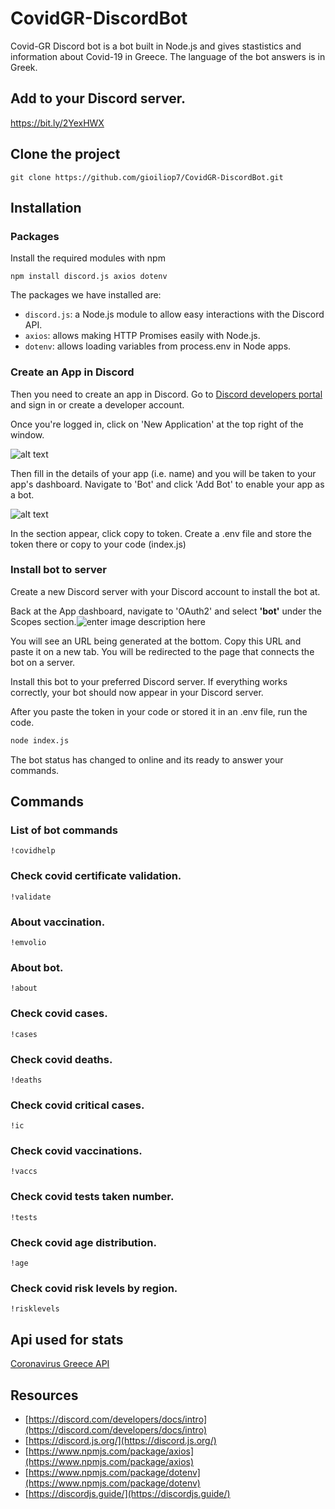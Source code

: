 
# CovidGR-DiscordBot

Covid-GR Discord bot is a bot built in Node.js and gives stastistics and information about Covid-19 in Greece.
The language of the bot answers is in Greek.

## Add to your Discord server.
https://bit.ly/2YexHWX

## Clone the project

```
git clone https://github.com/gioiliop7/CovidGR-DiscordBot.git
```

## Installation

### Packages
Install the required modules with npm
```
npm install discord.js axios dotenv
```

The packages we have installed are:

-   `discord.js`: a Node.js module to allow easy interactions with the Discord API.
-   `axios`: allows making HTTP Promises easily with Node.js.
-   `dotenv`: allows loading variables from process.env in Node apps.


### Create an App in Discord
Then you need to create an app in Discord. Go to [Discord developers portal](https://discord.com/developers) and sign in or create a developer account.

Once you're logged in, click on 'New Application' at the top right of the window.

![alt text](https://buddy.works/tutorials/assets/posts/how-to-build-a-discord-bot-in-node-js-for-beginners/discord-bot-1.png)

Then fill in the details of your app (i.e. name) and you will be taken to your app's dashboard. Navigate to 'Bot' and click 'Add Bot' to enable your app as a bot.

![alt text](https://buddy.works/tutorials/assets/posts/how-to-build-a-discord-bot-in-node-js-for-beginners/discord-bot-2.png)

In the section appear, click copy to token. Create a .env file and store the token there or copy to your code (index.js)

### Install bot to server

Create a new Discord server with your Discord account to install the bot at.

Back at the App dashboard, navigate to 'OAuth2' and select  **'bot'**  under the Scopes section.![enter image description here](https://buddy.works/tutorials/assets/posts/how-to-build-a-discord-bot-in-node-js-for-beginners/discord-bot-4.png)

You will see an URL being generated at the bottom. Copy this URL and paste it on a new tab. You will be redirected to the page that connects the bot on a server.

Install this bot to your preferred Discord server.
If everything works correctly, your bot should now appear in your Discord server.

After you paste the token in your code or stored it in an .env file, run the code.

```default
node index.js
```
The bot status has changed to online and its ready to answer your commands.

## Commands

###  List of bot commands
```
!covidhelp
```

### Check covid certificate validation.
```
!validate
```

### About vaccination.
```
!emvolio
```

### About bot.
```
!about
```
### Check covid cases.
```
!cases
```
### Check covid deaths.
```
!deaths
```
### Check covid critical cases.
```
!ic
```
### Check covid vaccinations.
```
!vaccs
```
### Check covid tests taken number.
```
!tests
```
### Check covid age distribution.
```
!age
```
### Check covid risk levels by region.
```
!risklevels
```
## Api used for stats
[ Coronavirus Greece API](https://covid-19-greece.herokuapp.com/)

## Resources
-   [https://discord.com/developers/docs/intro](https://discord.com/developers/docs/intro)
-   [https://discord.js.org/](https://discord.js.org/)
-   [https://www.npmjs.com/package/axios](https://www.npmjs.com/package/axios)
-   [https://www.npmjs.com/package/dotenv](https://www.npmjs.com/package/dotenv)
-   [https://discordjs.guide/](https://discordjs.guide/)
